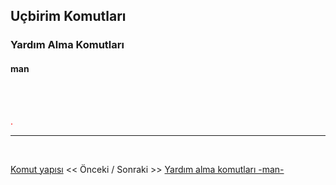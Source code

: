 ## **Uçbirim Komutları**

### Yardım Alma Komutları 

#### **man** 


</br>




<br>

<div style="color:red;"> 

.

</div>

---


</br>

 [Komut yapısı](./tr_komut-yapisi.md) << Önceki / Sonraki >> [Yardım alma komutları -man-](./.md)

